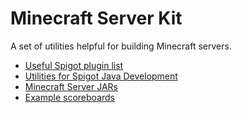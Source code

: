 # Minecraft Server Kit
A set of utilities helpful for building Minecraft servers.

- [Useful Spigot plugin list](/please-open-readme/spigot-useful-plugins.md "Useful Spigot plugin list")
- [Utilities for Spigot Java Development](/please-open-readme/java-utils.md "Utilities for Spigot Java Development")
- [Minecraft Server JARs](/please-open-readme/server-jars.md "Minecraft Server JARs")
- [Example scoreboards](/example-scoreboards "Example scoreboards")
